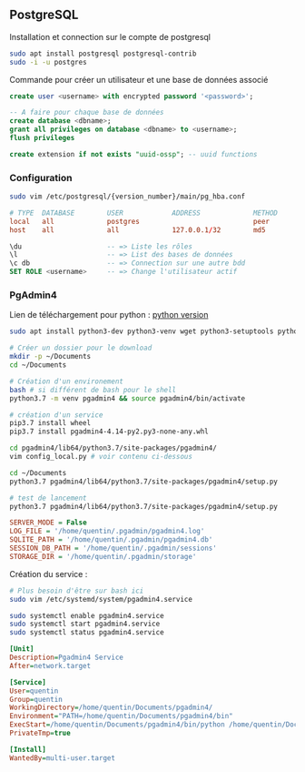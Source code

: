 ## PostgreSQL

Installation et connection sur le compte de postgresql

```bash
sudo apt install postgresql postgresql-contrib
sudo -i -u postgres
```

Commande pour créer un utilisateur et une base de données associé

```sql
create user <username> with encrypted password '<password>';

-- A faire pour chaque base de données
create database <dbname>;
grant all privileges on database <dbname> to <username>;
flush privileges

create extension if not exists "uuid-ossp"; -- uuid functions
```

### Configuration

```bash
sudo vim /etc/postgresql/{version_number}/main/pg_hba.conf
```

```conf
# TYPE  DATABASE        USER            ADDRESS             METHOD
local   all             postgres                            peer
host    all             all             127.0.0.1/32        md5
```

```sql
\du                     -- => Liste les rôles
\l                      -- => List des bases de données
\c db                   -- => Connection sur une autre bdd
SET ROLE <username>     -- => Change l'utilisateur actif
```

### PgAdmin4

Lien de téléchargement pour python : [python version](https://www.pgadmin.org/download/pgadmin-4-python-wheel/)

```bash
sudo apt install python3-dev python3-venv wget python3-setuptools python3-pip

# Créer un dossier pour le download
mkdir -p ~/Documents
cd ~/Documents

# Création d'un environement
bash # si différent de bash pour le shell
python3.7 -m venv pgadmin4 && source pgadmin4/bin/activate

# création d'un service
pip3.7 install wheel
pip3.7 install pgadmin4-4.14-py2.py3-none-any.whl

cd pgadmin4/lib64/python3.7/site-packages/pgadmin4/
vim config_local.py # voir contenu ci-dessous

cd ~/Documents
python3.7 pgadmin4/lib64/python3.7/site-packages/pgadmin4/setup.py

# test de lancement
python3.7 pgadmin4/lib64/python3.7/site-packages/pgadmin4/setup.py
```

```ini
SERVER_MODE = False
LOG_FILE = '/home/quentin/.pgadmin/pgadmin4.log'
SQLITE_PATH = '/home/quentin/.pgadmin/pgadmin4.db'
SESSION_DB_PATH = '/home/quentin/.pgadmin/sessions'
STORAGE_DIR = '/home/quentin/.pgadmin/storage'
```

Création du service :

```bash
# Plus besoin d'être sur bash ici
sudo vim /etc/systemd/system/pgadmin4.service

sudo systemctl enable pgadmin4.service
sudo systemctl start pgadmin4.service
sudo systemctl status pgadmin4.service
```

```ini
[Unit]
Description=Pgadmin4 Service
After=network.target

[Service]
User=quentin
Group=quentin
WorkingDirectory=/home/quentin/Documents/pgadmin4/
Environment="PATH=/home/quentin/Documents/pgadmin4/bin"
ExecStart=/home/quentin/Documents/pgadmin4/bin/python /home/quentin/Documents/pgadmin4/lib64/python3.7/site-packages/pgadmin4/pgAdmin4.py
PrivateTmp=true

[Install]
WantedBy=multi-user.target
```
